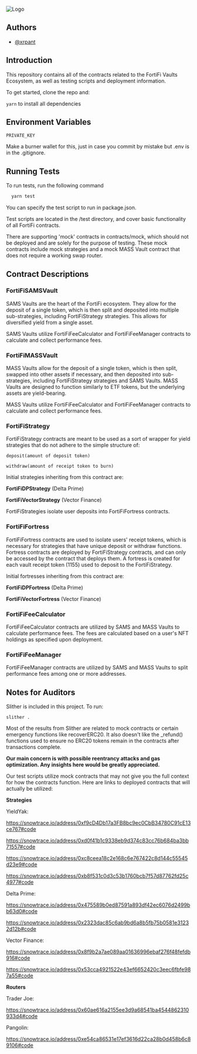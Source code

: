 
![Logo](https://372453455-files.gitbook.io/~/files/v0/b/gitbook-x-prod.appspot.com/o/spaces%2F43popf5VC0KlvwcpE7fk%2Fuploads%2FxXBnexrGFEUHxjAO3CZP%2FFortiFi-Word-light-press.png?alt=media&token=534aff84-e551-42f0-b1f1-2b32d3ee83f5)


## Authors

- [@xrpant](https://www.x.com/xrpant)


## Introduction

This repository contains all of the contracts related to the FortiFi Vaults Ecosystem, as well as testing scripts and deployment information. 

To get started, clone the repo and:

```yarn``` to install all dependencies





## Environment Variables

`PRIVATE_KEY`

Make a burner wallet for this, just in case you commit by mistake but .env is in the .gitignore.


## Running Tests

To run tests, run the following command

```bash
  yarn test
```

You can specify the test script to run in package.json. 

Test scripts are located in the /test directory, and cover basic functionality of all FortiFi contracts. 

There are supporting 'mock' contracts in contracts/mock, which should not be deployed and are solely for the purpose of testing. These mock contracts include mock strategies and a mock MASS Vault contract that does not require a working swap router. 
## Contract Descriptions

### FortiFiSAMSVault
SAMS Vaults are the heart of the FortiFi ecosystem. They allow for the deposit of a single token, which is then split and deposited into multiple sub-strategies, including FortiFiStrategy strategies. This allows for diversified yield from a single asset.

SAMS Vaults utilize FortiFiFeeCalculator and FortiFiFeeManager contracts to calculate and collect performance fees.

### FortiFiMASSVault
MASS Vaults allow for the deposit of a single token, which is then split, swapped into other assets if necessary, and then deposited into sub-strategies, including FortiFiStrategy strategies and SAMS Vaults. MASS Vaults are designed to function similarly to ETF tokens, but the underlying assets are yield-bearing.

MASS Vaults utilize FortiFiFeeCalculator and FortiFiFeeManager contracts to calculate and collect performance fees.

### FortiFiStrategy
FortiFiStrategy contracts are meant to be used as a sort of wrapper for yield strategies that do not adhere to the simple structure of:

```deposit(amount of deposit token)``` 

```withdraw(amount of receipt token to burn)```

Initial strategies inheriting from this contract are:

**FortiFiDPStrategy** (Delta Prime)

**FortiFiVectorStrategy** (Vector Finance)

FortiFiStrategies isolate user deposits into FortiFiFortress contracts.

### FortiFiFortress
FortiFiFortress contracts are used to isolate users' receipt tokens, which is necessary for strategies that have unique deposit or withdraw functions. Fortress contracts are deployed by FortiFiStrategy contracts, and can only be accessed by the contract that deploys them. A fortress is created for each vault receipt token (1155) used to deposit to the FortiFiStrategy.

Initial fortresses inheriting from this contract are:

**FortiFiDPFortress** (Delta Prime)

**FortiFiVectorFortress** (Vector Finance)

### FortiFiFeeCalculator
FortiFiFeeCalculator contracts are utilized by SAMS and MASS Vaults to calculate performance fees. The fees are calculated based on a user's NFT holdings as specified upon deployment. 

### FortiFiFeeManager
FortiFiFeeManager contracts are utilized by SAMS and MASS Vaults to split performance fees among one or more addresses.

## Notes for Auditors

Slither is included in this project. To run:

```slither .```

Most of the results from Slither are related to mock contracts or certain emergency functions like recoverERC20. It also doesn't like the _refund() functions used to ensure no ERC20 tokens remain in the contracts after transactions complete. 

**Our main concern is with possible reentrancy attacks and gas optimization. Any insights here would be greatly appreciated.**

Our test scripts utilize mock contracts that may not give you the full context for how the contracts function. Here are links to deployed contracts that will actually be utilized:

**Strategies**

YieldYak: 

https://snowtrace.io/address/0xf9cD4Db17a3FB8bc9ec0CbB34780C91cE13ce767#code

https://snowtrace.io/address/0xd0f41b1c9338eb9d374c83cc76b684ba3bb71557#code

https://snowtrace.io/address/0xc8ceea18c2e168c6e767422c8d144c55545d23e9#code

https://snowtrace.io/address/0xb8f531c0d3c53b1760bcb7f57d87762fd25c4977#code

Delta Prime:

https://snowtrace.io/address/0x475589b0ed87591a893df42ec6076d2499bb63d0#code

https://snowtrace.io/address/0x2323dac85c6ab9bd6a8b5fb75b0581e31232d12b#code

Vector Finance: 

https://snowtrace.io/address/0x8f9b2a7ae089aa01636996ebaf276f48fefdb916#code

https://snowtrace.io/address/0x53cca4921522e43ef6652420c3eec6fbfe987a55#code

**Routers**

Trader Joe: 

https://snowtrace.io/address/0x60ae616a2155ee3d9a68541ba4544862310933d4#code

Pangolin: 

https://snowtrace.io/address/0xe54ca86531e17ef3616d22ca28b0d458b6c89106#code
